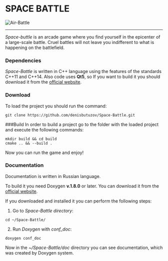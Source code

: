 # SPACE BATTLE
![Air-Battle](https://static.wixstatic.com/media/497e3a_37e647be1290423abde794f0c2c91bff~mv2.jpg/v1/fill/w_627,h_353/497e3a_37e647be1290423abde794f0c2c91bff~mv2.jpg)

***

*Space-buttle*  is an arcade game where you find yourself in the epicenter of a large-scale battle. Сruel battles will not leave you indifferent to what is happening on the battlefield.

### Dependencies
*Space-Battle* is written in C++ language using the features of the standards C++11 and C++14. Also code uses **Qt5**, so If you want to build it you should download it from the [official website](https://www.qt.io/download).
 
### Download
To load the project you should run the command:
```
git clone https://github.com/denisbutuzov/Space-Battle.git
```

###Build
In order to build a project go to the folder with the loaded project and execute the following commands:
```
mkdir build && cd build
cmake .. && --build .
```
Now you can run the game and enjoy!

### Documentation

Documentation is written in Russian language.

To build it you need Doxygen **v.1.8.0** or later. You can download it from the [official website](http://www.doxygen.nl/).

If you downloaded and installed it you can perform the following steps:
1. Go to *Space-Battle directory*:
```
cd ~/Space-Battle/
```

2. Run *Doxygen* with *conf_doc*:
```
doxygen conf_doc
```

Now in the *~/Space-Battle/doc* directory you can see documentation, which was created by Doxygen system. 







